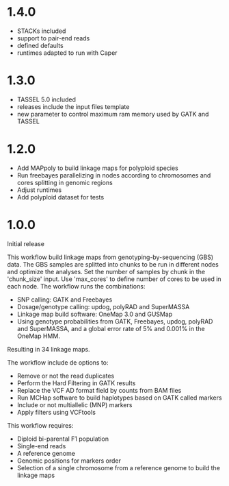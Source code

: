 # 1.4.0

* STACKs included
* support to pair-end reads
* defined defaults
* runtimes adapted to run with Caper

# 1.3.0

* TASSEL 5.0 included
* releases include the input files template
* new parameter to control maximum ram memory used by GATK and TASSEL

# 1.2.0

* Add MAPpoly to build linkage maps for polyploid species
* Run freebayes parallelizing in nodes according to chromosomes and cores splitting in genomic regions
* Adjust runtimes 
* Add polyploid dataset for tests

# 1.0.0

Initial release

This workflow build linkage maps from genotyping-by-sequencing (GBS) data. The GBS samples are splitted into chunks to be run in different nodes and optimize the analyses. Set the number of samples by chunk in the 'chunk_size' input. Use 'max_cores' to define number of cores to be used in each node. The workflow runs the combinations:

* SNP calling: GATK and Freebayes
* Dosage/genotype calling: updog, polyRAD and SuperMASSA
* Linkage map build software: OneMap 3.0 and GUSMap
* Using genotype probabilities from GATK, Freebayes, updog, polyRAD and SuperMASSA, and a global error rate of 5% and 0.001% in the OneMap HMM.

Resulting in 34 linkage maps.

The workflow include de options to:

* Remove or not the read duplicates 
* Perform the Hard Filtering in GATK results
* Replace the VCF AD format field by counts from BAM files
* Run MCHap software to build haplotypes based on GATK called markers
* Include or not multiallelic (MNP) markers
* Apply filters using VCFtools

This workflow requires:

* Diploid bi-parental F1 population
* Single-end reads
* A reference genome
* Genomic positions for markers order
* Selection of a single chromosome from a reference genome to build the linkage maps



